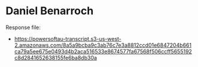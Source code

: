 # Daniel Benarroch

Response file:

* https://powersoftau-transcript.s3-us-west-2.amazonaws.com/8a5a9bcba9c3ab76c7e3a8812ccd01e6847204b661ca79a5ee675e0493d4b2aca516533e8674577fa67568f506ccff5655192c8d2841652638155fe6ba8db30a
